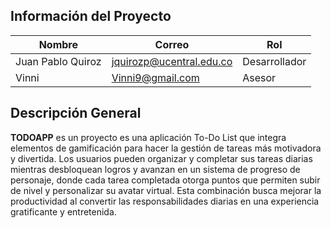 ## Información del Proyecto

| **Nombre**           | **Correo**               | **Rol**         |
|----------------------|--------------------------|-----------------|
| Juan Pablo Quiroz     | jquirozp@ucentral.edu.co | Desarrollador   |
| Vinni                | Vinni9@gmail.com         | Asesor          |


## Descripción General

**TODOAPP** es un proyecto es una aplicación To-Do List que integra elementos de gamificación para hacer la gestión de tareas más motivadora y divertida. Los usuarios pueden organizar y completar sus tareas diarias mientras desbloquean logros y avanzan en un sistema de progreso de personaje, donde cada tarea completada otorga puntos que permiten subir de nivel y personalizar su avatar virtual. Esta combinación busca mejorar la productividad al convertir las responsabilidades diarias en una experiencia gratificante y entretenida.

